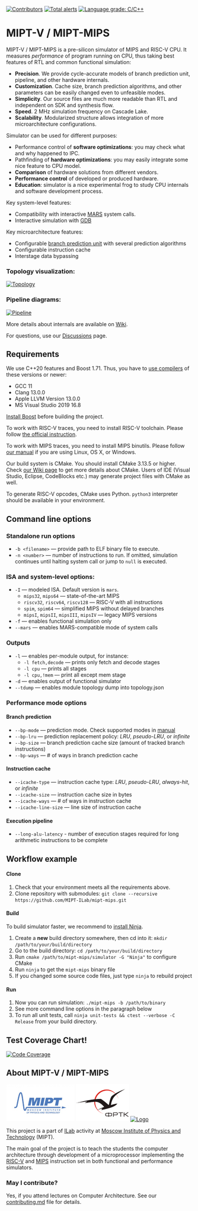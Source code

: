 [![Contributors](https://img.shields.io/github/contributors/mipt-ilab/mipt-mips?label=Contributors)](https://github.com/MIPT-ILab/mipt-mips/graphs/contributors)
[![Total alerts](https://img.shields.io/lgtm/alerts/g/MIPT-ILab/mipt-mips.svg?logo=lgtm&logoWidth=18)](https://lgtm.com/projects/g/MIPT-ILab/mipt-mips/alerts/)
[![Language grade: C/C++](https://img.shields.io/lgtm/grade/cpp/g/MIPT-ILab/mipt-mips.svg?logo=lgtm&logoWidth=18)](https://lgtm.com/projects/g/MIPT-ILab/mipt-mips/context:cpp)

# MIPT-V / MIPT-MIPS

MIPT-V / MIPT-MIPS is a pre-silicon simulator of MIPS and RISC-V CPU. It measures _performance_ of program running on CPU, thus taking best features of RTL and common functional simulation:
* **Precision**. We provide cycle-accurate models of branch prediction unit, pipeline, and other hardware internals.
* **Customization**. Cache size, branch prediction algorithms, and other parameters can be easily changed even to unfeasible modes.
* **Simplicity**. Our source files are much more readable than RTL and independent on SDK and synthesis flow.
* **Speed**. 2 MHz simulation frequency on Cascade Lake.
* **Scalability**. Modularized structure allows integration of more microarchitecture configurations.

Simulator can be used for different purposes:
* Performance control of **software optimizations**: you may check what and why happened to IPC.
* Pathfinding of **hardware optimizations**: you may easily integrate some nice feature to CPU model.
* **Comparison** of hardware solutions from different vendors.
* **Performance control** of developed or produced hardware.
* **Education**: simulator is a nice experimental frog to study CPU internals and software development process.

Key system-level features:
* Compatibility with interactive [MARS](https://github.com/MIPT-ILab/mipt-mips/wiki/MARS-syscalls) system calls.
* Interactive simulation with [GDB](https://github.com/MIPT-ILab/mipt-mips/wiki/Interactive-simulation-with-GDB)

Key microarchitecture features:
* Configurable [branch prediction unit](https://github.com/MIPT-ILab/mipt-mips/wiki/BPU-model) with several prediction algorithms
* Configurable instruction cache
* Interstage data bypassing

### Topology visualization:
[![Topology](https://raw.githubusercontent.com/wiki/MIPT-ILab/mipt-mips/topology.png)](https://github.com/MIPT-ILab/PipelineFlowchartVis)

### Pipeline diagrams:
[![Pipeline](https://raw.githubusercontent.com/wiki/MIPT-ILab/mipt-mips/visualizer.png)](https://github.com/MIPT-ILab/PipelineVis)

More details about internals are available on [Wiki](https://github.com/MIPT-ILab/mipt-mips/wiki/Home/).

For questions, use our [Discussions](https://github.com/MIPT-ILab/mipt-mips/discussions) page.

## Requirements

We use C++20 features and Boost 1.71. Thus, you have to [use compilers](https://github.com/MIPT-ILab/mipt-mips/wiki/C-compilers) of these versions or newer:
* GCC 11
* Clang 13.0.0
* Apple LLVM Version 13.0.0
* MS Visual Studio 2019 16.8

[Install Boost](https://github.com/MIPT-ILab/mipt-mips/wiki/Required-libraries) before building the project.

To work with RISC-V traces, you need to install RISC-V toolchain. Please follow [the official instruction](https://github.com/riscv/riscv-gnu-toolchain/blob/master/README.md).

To work with MIPS traces, you need to install MIPS binutils. Please follow [our manual](https://github.com/MIPT-ILab/mipt-mips/wiki/MIPS-binutils) if you are using Linux, OS X, or Windows.

Our build system is CMake. You should install CMake 3.13.5 or higher.
Check [our Wiki page](https://github.com/MIPT-ILab/mipt-mips/wiki/CMake) to get more details about CMake.
Users of IDE (Visual Studio, Eclipse, CodeBlocks etc.) may generate project files with CMake as well.

To generate RISC-V opcodes, CMake uses Python. `python3` interpreter should be available in your environment.

## Command line options

### Standalone run options

* `-b <filename>` — provide path to ELF binary file to execute.
* `-n <number>` — number of instructions to run. If omitted, simulation continues until halting system call or jump to `null` is executed.

### ISA and system-level options:

* `-I` — modeled ISA. Default version is `mars`.
    * `mips32`, `mips64` — state-of-the-art MIPS
    * `riscv32`, `riscv64`, `riscv128` — RISC-V with all instructions
    * `spim`, `spim64` — simplified MIPS without delayed branches
    * `mipsI`, `mipsII`, `mipsIII`, `mipsIV` — legacy MIPS versions
* `-f` — enables functional simulation only
* `--mars` — enables MARS-compatible mode of system calls

### Outputs
* `-l` — enables per-module output, for instance:
    * `-l fetch,decode` — prints only fetch and decode stages
    * `-l cpu` —  prints all stages
    * `-l cpu,!mem` —  print all except mem stage
* `-d` — enables output of functional simulator
* `--tdump` — enables module topology dump into topology.json

### Performance mode options

#### Branch prediction
* `--bp-mode` — prediction mode. Check supported modes in [manual](https://github.com/MIPT-ILab/mipt-mips/wiki/BPU-model)
* `--bp-lru` — prediction replacement policy: _LRU_, _pseudo-LRU_, or _infinite_
* `--bp-size` — branch prediction cache size (amount of tracked branch instructions)
* `--bp-ways` — # of ways in branch prediction cache

#### Instruction cache
* `--icache-type` — instruction cache type: _LRU_, _pseudo-LRU_, _always-hit_, or _infinite_
* `--icache-size` — instruction cache size in bytes
* `--icache-ways` — # of ways in instruction cache
* `--icache-line-size` — line size of instruction cache

#### Execution pipeline
* `--long-alu-latency` - number of execution stages required for long arithmetic instructions to be complete

## Workflow example

#### Clone
  1. Check that your environment meets all the requirements above.
  1. Clone repository with submodules: `git clone --recursive https://github.com/MIPT-ILab/mipt-mips.git`
#### Build
To build simulator faster, we recommend to [install Ninja](https://github.com/ninja-build/ninja/wiki/Pre-built-Ninja-packages).
  1. Create a **new** build directory somewhere, then cd into it: `mkdir /path/to/your/build/directory`
  1. Go to the build directory: `cd /path/to/your/build/directory`
  1. Run `cmake /path/to/mipt-mips/simulator -G "Ninja"` to configure CMake
  1. Run `ninja` to get the `mipt-mips` binary file
  1. If you changed some source code files, just type `ninja` to rebuild project
#### Run
  1. Now you can run simulation: `./mipt-mips -b /path/to/binary`
  1. See more command line options in the paragraph below
  1. To run all unit tests, call `ninja unit-tests && ctest --verbose -C Release` from your build directory.

## Test Coverage Chart!

[![Code Coverage](https://codecov.io/gh/MIPT-ILab/mipt-mips/branch/main/graphs/tree.svg)](https://codecov.io/gh/MIPT-ILab/mipt-mips)

## About MIPT-V / MIPT-MIPS

[![](https://github.com/MIPT-ILab/ca-lectures/blob/master/images/mipt-eng.jpg?raw=true)](https://mipt.ru/english)
[![](https://github.com/MIPT-ILab/ca-lectures/blob/master/images/drec.gif?raw=true)](https://mipt.ru/drec/)
[![Logo](https://avatars2.githubusercontent.com/u/13999586?s=100)](https://mipt-ilab.github.io/)

This project is a part of [ILab](https://mipt-ilab.github.io/) activity at [Moscow Institute of Physics and Technology](http://phystech.edu/) (MIPT).

The main goal of the project is to teach the students the computer architecture through development of a microprocessor implementing the [RISC-V](http://en.wikipedia.org/wiki/RISC-V) and [MIPS](http://en.wikipedia.org/wiki/MIPS32) instruction set in both functional and performance simulators.

### May I contribute?

Yes, if you attend lectures on Computer Architecture. See our [contributing.md](contributing.md) file for details.
